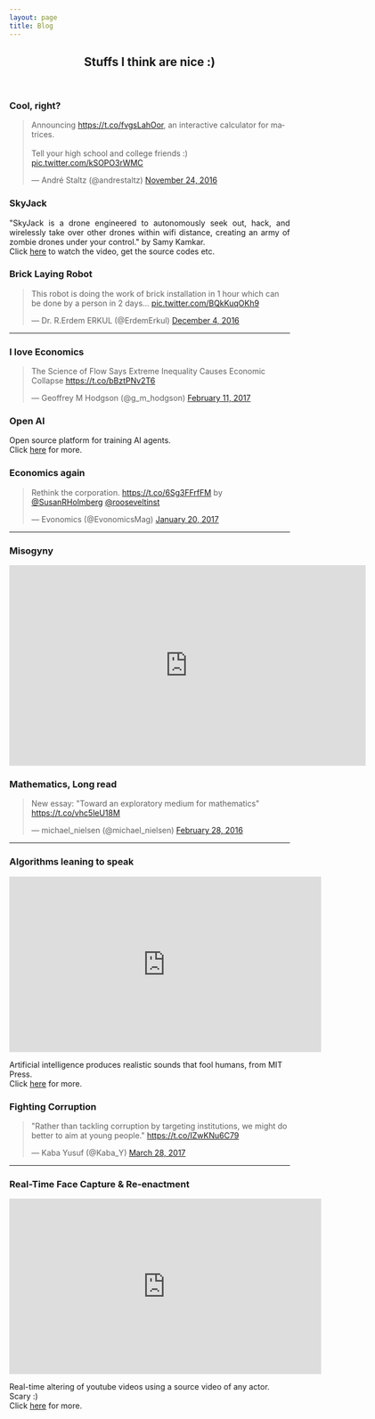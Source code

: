 ```yaml
---
layout: page
title: Blog
---
```


<!-- Main -->
<div id="main" class="alt">

<!-- One -->
<section id="one">
	<div class="inner">
		<header class="major">
			<h2>Stuffs I think are nice :)</h2>
		</header>
        <!-- Content -->
        <div class="row">
            <div class="4u 12u$(medium)">
                <h3>Cool, right?</h3>
                <blockquote class="twitter-tweet" data-lang="en"><p lang="en" dir="ltr">Announcing <a href="https://t.co/fvgsLahOor">https://t.co/fvgsLahOor</a>, an interactive calculator for matrices.<br><br>Tell your high school and college friends :) <a href="https://t.co/kSOPO3rWMC">pic.twitter.com/kSOPO3rWMC</a></p>&mdash; André Staltz (@andrestaltz) <a href="https://twitter.com/andrestaltz/status/801798428363751424">November 24, 2016</a></blockquote>
                <script async src="//platform.twitter.com/widgets.js" charset="utf-8"></script>
            </div>
            <div class="4u 12u$(medium)">
                <h3>SkyJack</h3>
                <p align="justify">"SkyJack is a drone engineered to autonomously seek out, hack, 
                and wirelessly take over other drones within wifi distance, creating an 
                army of zombie drones under your control." by Samy Kamkar.<br/> Click 
                <a href="https://html5up.net" target="_blank">here</a> to watch the video, get the source codes etc. 
                </p>
            </div>
            <div class="4u 12u$(medium)">
                <h3>Brick Laying Robot</h3>
                <blockquote class="twitter-tweet" data-lang="en"><p lang="en" dir="ltr">This robot is doing the work of brick installation in 1 hour which can be done by a person in 2 days...  <a href="https://t.co/BQkKuqOKh9">pic.twitter.com/BQkKuqOKh9</a></p>&mdash; Dr. R.Erdem ERKUL (@ErdemErkul) <a href="https://twitter.com/ErdemErkul/status/805371288948768768">December 4, 2016</a></blockquote>
                <script async src="//platform.twitter.com/widgets.js" charset="utf-8"></script>
            </div>
        </div>
        <hr class="major" />
        <div class="row">
            <div class="4u 12u$(medium)">
                <h3>I love Economics</h3>
                <blockquote class="twitter-tweet" data-lang="en"><p lang="en" dir="ltr">The Science of Flow Says Extreme Inequality Causes Economic Collapse <a href="https://t.co/bBztPNv2T6">https://t.co/bBztPNv2T6</a></p>&mdash; Geoffrey M Hodgson (@g_m_hodgson) <a href="https://twitter.com/g_m_hodgson/status/830492434463391744">February 11, 2017</a></blockquote>
                <script async src="//platform.twitter.com/widgets.js" charset="utf-8"></script>
            </div>
            <div class="4u 12u$(medium)">
                <h3>Open AI</h3>
                <p>Open source platform for training AI agents.
                <br/> Click 
                <a href="https://universe.openai.com/" target="_blank">here</a> for more. 
                </p>
            </div>
            <div class="4u 12u$(medium)">
                <h3>Economics again </h3>
                <blockquote class="twitter-tweet" data-lang="en"><p lang="en" dir="ltr">Rethink the corporation. <a href="https://t.co/6Sg3FFrfFM">https://t.co/6Sg3FFrfFM</a> by <a href="https://twitter.com/SusanRHolmberg">@SusanRHolmberg</a> <a href="https://twitter.com/rooseveltinst">@rooseveltinst</a></p>&mdash; Evonomics (@EvonomicsMag) <a href="https://twitter.com/EvonomicsMag/status/822277482883776513">January 20, 2017</a></blockquote>
                <script async src="//platform.twitter.com/widgets.js" charset="utf-8"></script>
            </div>
        </div>
        <hr class="major" />
        <div class="row">
            <div class="8u 12u$(small)">
                <h3>Misogyny</h3>
                <iframe src="https://embed.ted.com/talks/ashley_judd_how_online_abuse_of_women_has_spiraled_out_of_control" width="640" height="360" frameborder="0" scrolling="no" webkitAllowFullScreen mozallowfullscreen allowFullScreen></iframe>
            </div>
            <div class="4u 12u$(medium)">
                <h3>Mathematics, Long read</h3>
                <blockquote class="twitter-tweet" data-lang="en"><p lang="en" dir="ltr">New essay: &quot;Toward an exploratory medium for mathematics&quot;   <a href="https://t.co/vhc5leU18M">https://t.co/vhc5leU18M</a></p>&mdash; michael_nielsen (@michael_nielsen) <a href="https://twitter.com/michael_nielsen/status/703958975499337730">February 28, 2016</a></blockquote>
                <script async src="//platform.twitter.com/widgets.js" charset="utf-8"></script>
            </div>
        </div>
        <hr class="major" />
        <div class="row">
             <div class="8u 12u$(small)">
                <h3>Algorithms leaning to speak</h3>
                <iframe width="560" height="315" src="https://www.youtube.com/embed/0FW99AQmMc8" frameborder="0" allowfullscreen></iframe>
                <p>Artificial intelligence produces realistic sounds that fool humans, from MIT Press.
                <br/> Click <a href="https://news.mit.edu/2016/artificial-intelligence-produces-realistic-sounds-0613" target="_blank">here</a> for more. 
                </p>
            </div>
            <div class="4u 12u$(medium)">
                <h3>Fighting Corruption</h3>
                <blockquote class="twitter-tweet" data-lang="en"><p lang="en" dir="ltr">&quot;Rather than tackling corruption by targeting institutions, we might do better to aim at young people.&quot; <a href="https://t.co/IZwKNu6C79">https://t.co/IZwKNu6C79</a></p>&mdash; Kaba Yusuf (@Kaba_Y) <a href="https://twitter.com/Kaba_Y/status/846625407860387840">March 28, 2017</a></blockquote>
                <script async src="//platform.twitter.com/widgets.js" charset="utf-8"></script>
            </div>
        </div>
        <hr class="major" />
        <div class="row">
            <div class="8u 12u$(small)">
               <h3>Real-Time Face Capture & Re-enactment</h3>
                <iframe width="560" height="315" src="https://www.youtube.com/embed/ohmajJTcpNk" frameborder="0" allowfullscreen></iframe>
                <p>Real-time altering of youtube videos using a source video of any actor. Scary :) 
                <br/> Click <a href="http://www.graphics.stanford.edu/~niessner/thies2016face.html" target="_blank">here</a> for more. 
                </p>
            </div>
        </div> 
    </div>

</section>

</div>
